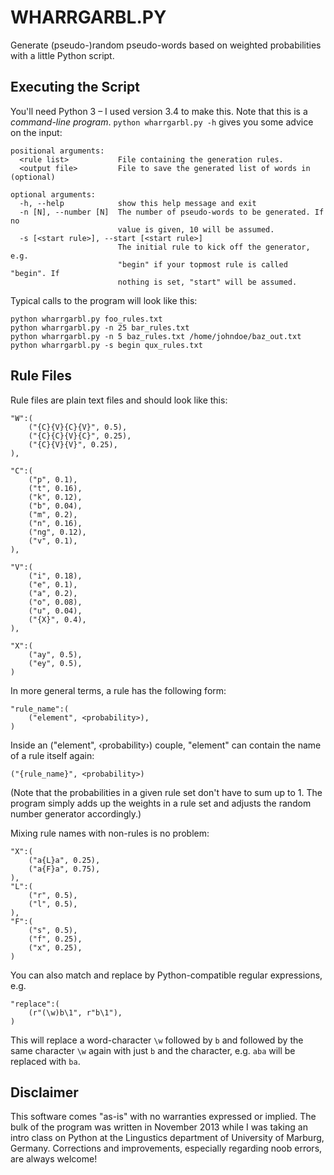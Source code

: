 WHARRGARBL.PY
=============

Generate (pseudo-)random pseudo-words based on weighted probabilities with a little Python script.

Executing the Script
--------------------

You'll need Python 3 – I used version 3.4 to make this. Note that this is a *command-line program*. `python wharrgarbl.py -h` gives you some advice on the input:

    positional arguments:
      <rule list>           File containing the generation rules.
      <output file>         File to save the generated list of words in (optional)

    optional arguments:
      -h, --help            show this help message and exit
      -n [N], --number [N]  The number of pseudo-words to be generated. If no
                            value is given, 10 will be assumed.
      -s [<start rule>], --start [<start rule>]
                            The initial rule to kick off the generator, e.g.
                            "begin" if your topmost rule is called "begin". If
                            nothing is set, "start" will be assumed.

Typical calls to the program will look like this:

    python wharrgarbl.py foo_rules.txt
    python wharrgarbl.py -n 25 bar_rules.txt
    python wharrgarbl.py -n 5 baz_rules.txt /home/johndoe/baz_out.txt
    python wharrgarbl.py -s begin qux_rules.txt


Rule Files
----------

Rule files are plain text files and should look like this:

    "W":(
        ("{C}{V}{C}{V}", 0.5),
        ("{C}{C}{V}{C}", 0.25),
        ("{C}{V}{V}", 0.25),
    ),
    
    "C":(
        ("p", 0.1),
        ("t", 0.16),
        ("k", 0.12),
        ("b", 0.04),
        ("m", 0.2),
        ("n", 0.16),
        ("ng", 0.12),
        ("v", 0.1),
    ),
    
    "V":(
        ("i", 0.18),
        ("e", 0.1),
        ("a", 0.2),
        ("o", 0.08),
        ("u", 0.04),
        ("{X}", 0.4),
    ),
    
    "X":(
        ("ay", 0.5),
        ("ey", 0.5),
    )

In more general terms, a rule has the following form:

    "rule_name":(
        ("element", <probability>),
    )
    
Inside an ("element", ‹probability›) couple, "element" can contain the name
of a rule itself again:

    ("{rule_name}", <probability>)
    
(Note that the probabilities in a given rule set don't have to sum up to 1. The program simply adds up the weights in a rule set and adjusts the random number generator accordingly.)
    
Mixing rule names with non-rules is no problem:

    "X":(
        ("a{L}a", 0.25),
        ("a{F}a", 0.75),
    ),
    "L":(
        ("r", 0.5),
        ("l", 0.5),
    ),
    "F":(
        ("s", 0.5),
        ("f", 0.25),
        ("x", 0.25),
    )

You can also match and replace by Python-compatible regular expressions, e.g.

    "replace":(
        (r"(\w)b\1", r"b\1"),
    )

This will replace a word-character `\w` followed by `b` and followed by the 
same character `\w` again with just `b` and the character, e.g. `aba` will be 
replaced with `ba`.


Disclaimer
----------

This software comes "as-is" with no warranties expressed or implied. The bulk of the program was written in November 2013 while I was taking an intro class on Python at the Lingustics department of University of Marburg, Germany. Corrections and improvements, especially regarding noob errors, are always welcome!
